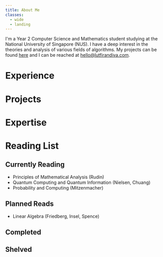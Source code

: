 ```yaml
---
title: About Me
classes:
  - wide
  - landing
---
```

I'm a Year 2 Computer Science and Mathematics student studying at the National University of Singapore (NUS). I have a deep interest in the theories and analysis of various fields of algorithms. My projects can be found [here](https://github.com/luffingluffy) and I can be reached at <hello@lutfirandiva.com>.

# Experience
# Projects
# Expertise
# Reading List
## Currently Reading
  - Principles of Mathematical Analysis (Rudin)
  - Quantum Computing and Quantum Information (Nielsen, Chuang)
  - Probability and Computing (Mitzenmacher)

## Planned Reads
  - Linear Algebra (Friedberg, Insel, Spence)

## Completed

## Shelved
